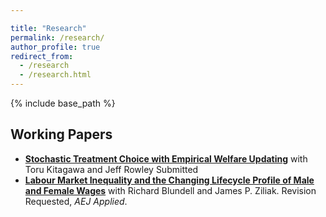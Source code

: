 ```yaml
---

title: "Research"
permalink: /research/
author_profile: true
redirect_from: 
  - /research 
  - /research.html
---
```


{% include base_path %}

## Working Papers
- [**Stochastic Treatment Choice with Empirical Welfare Updating**](/files/KLR.pdf) with Toru Kitagawa and Jeff Rowley
  Submitted
- [**Labour Market Inequality and the Changing Lifecycle Profile of Male and Female Wages**](/files/BLZ.pdf) with Richard Blundell and James P. Ziliak.
  Revision Requested, *AEJ Applied*.

